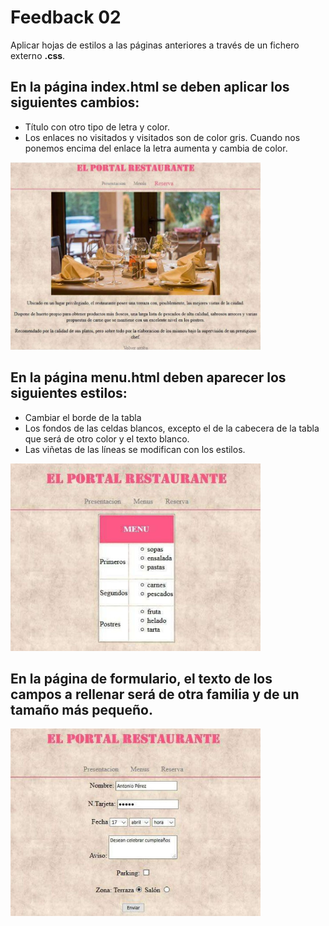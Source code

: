 # Feedback 02

Aplicar hojas de estilos a las páginas anteriores a través de un fichero externo **.css**.

## En la página **index.html** se deben aplicar los siguientes cambios:

- Título con otro tipo de letra y color.
- Los enlaces no visitados y visitados son de color gris. Cuando nos ponemos encima del enlace la letra aumenta y cambia de color.

<img src="Imagenes/01.jpg" width="400" height="300">

## En la página **menu.html** deben aparecer los siguientes estilos:

- Cambiar el borde de la tabla
- Los fondos de las celdas blancos, excepto el de la cabecera de la tabla que será de otro color y el texto blanco.
- Las viñetas de las líneas se modifican con los estilos.

<img src="Imagenes/02.jpg" width="400" height="300">

## En la página de formulario, el texto de los campos a rellenar será de otra familia y de un tamaño más pequeño.

<img src="Imagenes/03.jpg" width="400" height="300">
